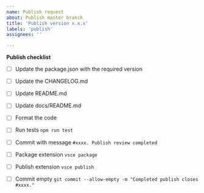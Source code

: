 ```yaml
---
name: Publish request
about: Publish master branch
title: 'Publish version x.x.x'
labels: 'publish'
assignees: ''

---
```


**Publish checklist**

- [ ] Update the package.json with the required version
- [ ] Update the CHANGELOG.md
- [ ] Update README.md
- [ ] Update docs/README.md
- [ ] Format the code
- [ ] Run tests ```npm run test``` 
- [ ] Commit with message `#xxxx. Publish review completed`
- [ ] Package extension ```vsce package```
- [ ] Publish extension ```vsce publish```
- [ ] Commit empty ```git commit --allow-empty -m "Completed publish closes #xxxx."```


